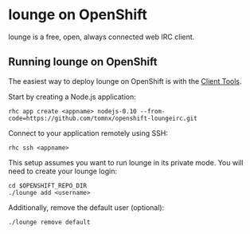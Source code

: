 lounge on OpenShift
=========================

lounge is a free, open, always connected web IRC client.

Running lounge on OpenShift
--------------------

The easiest way to deploy lounge on OpenShift is with the [Client Tools](https://developers.openshift.com/en/managing-client-tools.html).

Start by creating a Node.js application:

    rhc app create <appname> nodejs-0.10 --from-code=https://github.com/tomnx/openshift-loungeirc.git

Connect to your application remotely using SSH:

    rhc ssh <appname>

This setup assumes you want to run lounge in its private mode. You will need to create your lounge login:
    
    cd $OPENSHIFT_REPO_DIR
    ./lounge add <username>

Additionally, remove the default user (optional):

    ./lounge remove default
